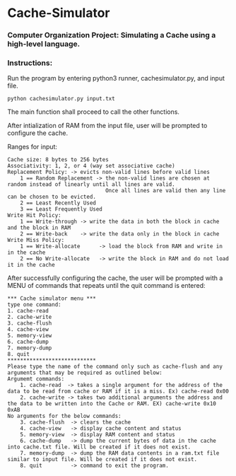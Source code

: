 # Cache-Simulator
### Computer Organization Project: Simulating a Cache using a high-level language. 


### Instructions:

Run the program by entering python3 runner, cachesimulator.py, and input file.

```console 
python cachesimulator.py input.txt
```
The main function shall proceed to call the other functions.

After intialization of RAM from the input file, user will be prompted to configure the cache.

Ranges for input:

    Cache size: 8 bytes to 256 bytes
    Associativity: 1, 2, or 4 (way set associative cache)
    Replacement Policy: -> evicts non-valid lines before valid lines
        1 == Random Replacement -> the non-valid lines are chosen at random instead of linearly until all lines are valid. 
                                   Once all lines are valid then any line can be chosen to be evicted.
        2 == Least Recently Used
        3 == Least Frequently Used
    Write Hit Policy: 
        1 == Write-through -> write the data in both the block in cache and the block in RAM
        2 == Write-back    -> write the data only in the block in cache
    Write Miss Policy:
        1 == Write-allocate      -> load the block from RAM and write in in the cache
        2 == No Write-allocate   -> write the block in RAM and do not load it in the cache

After successfully configuring the cache, the user will be prompted with a MENU of commands that repeats until the quit command is entered:
    
    *** Cache simulator menu ***
    type one command:
    1. cache-read
    2. cache-write
    3. cache-flush
    4. cache-view
    5. memory-view
    6. cache-dump
    7. memory-dump
    8. quit
    ****************************
    Please type the name of the command only such as cache-flush and any arguments that may be required as outlined below:
    Argumemt commands:
        1. cache-read  -> takes a single argument for the address of the data to be read from cache or RAM if it is a miss. Ex) cache-read 0x00
        2. cache-write -> takes two additional arguments the address and the data to be written into the Cache or RAM. EX) cache-write 0x10 0xAB
    No arguments for the below commands:
        3. cache-flush  -> clears the cache
        4. cache-view   -> display cache content and status
        5. memory-view  -> display RAM content and status
        6. cache-dump   -> dump the current bytes of data in the cache into cache.txt file. Will be created if it does not exist.
        7. memory-dump  -> dump the RAM data contents in a ram.txt file similar to input file. Will be created if it does not exist.
        8. quit         -> command to exit the program.
